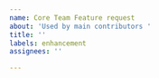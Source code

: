 ```yaml
---
name: Core Team Feature request
about: 'Used by main contributors '
title: ''
labels: enhancement
assignees: ''

---
```



